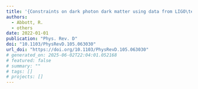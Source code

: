 ```yaml
---
title: '{Constraints on dark photon dark matter using data from LIGO\textquoteright{}s and Virgo\textquoteright{}s third observing run}'
authors:
  - Abbott, R.
  - others
date: 2022-01-01
publication: "Phys. Rev. D"
doi: "10.1103/PhysRevD.105.063030"
url_doi: "https://doi.org/10.1103/PhysRevD.105.063030"
# generated_on: 2025-06-02T22:04:01.052168
# featured: false
# summary: ""
# tags: []
# projects: []
---
```

